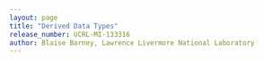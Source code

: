 ```yaml
---
layout: page
title: "Derived Data Types"
release_number: UCRL-MI-133316
author: Blaise Barney, Lawrence Livermore National Laboratory
---
```

